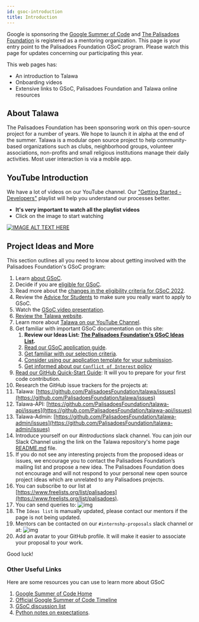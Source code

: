 ```yaml
---
id: gsoc-introduction
title: Introduction
---
```


Google is sponsoring the [Google Summer of Code](https://summerofcode.withgoogle.com/) and [The Palisadoes Foundation](http://www.palisadoes.org) is registered as a mentoring organization. This page is your entry point to the Palisadoes Foundation GSoC program. Please watch this page for updates concerning our participating this year.

This web pages has:

* An introduction to Talawa
* Onboarding videos
* Extensive links to GSoC, Palisadoes Foundation and Talawa online resources

## About Talawa

The Palisadoes Foundation has been sponsoring work on this open-source project for a number of years. We hope to launch it in alpha at the end of the summer. Talawa is a modular open source project to help community-based organizations such as clubs, neighborhood groups, volunteer associations, non-profits and small religious institutions manage their daily activities. Most user interaction is via a mobile app.

## YouTube Introduction

We have a lot of videos on our YouTube channel. Our ["Getting Started - Developers"](https://www.youtube.com/watch?v=YpBUoHxEeyg&list=PLv50qHwThlJUIzscg9a80a9-HmAlmUdCF) playlist will help you understand our processes better.

* **It's very important to watch all the playlist videos** 
* Click on the image to start watching

[![IMAGE ALT TEXT HERE](https://img.youtube.com/vi/YpBUoHxEeyg/0.jpg)](https://www.youtube.com/watch?v=YpBUoHxEeyg&list=PLv50qHwThlJUIzscg9a80a9-HmAlmUdCF&pp=gAQBiAQB)

## Project Ideas and More

This section outlines all you need to know about getting involved with the Palisadoes Foundation's GSoC program:

1. Learn [about GSoC](https://summerofcode.withgoogle.com/about/). 
2. Decide if you are [eligible for GSoC](https://summerofcode.withgoogle.com/get-started/).
3. Read more about the [changes in the eligibility criteria for GSoC 2022](https://opensource.googleblog.com/2021/11/expanding-google-summer-of-code-in-2022.html).
4. Review the [Advice for Students](https://opensource.googleblog.com/2011/03/dos-and-donts-of-google-summer-of-code.html) to make sure you really want to apply to GSoC.
5. Watch the [GSoC video presentation](https://www.youtube.com/watch?v=S6IP_6HG2QE).
6. [Review the Talawa website](https://docs.talawa.io/).
7. Learn more about [Talawa on our YouTube Channel](https://www.youtube.com/watch?v=hKLeU3MlGwY&list=PLv50qHwThlJVTUZsVz2CbRSi2f8uF9XE6).
8. Get familiar with important GSoC documentation on this site:
   1. **Review our Ideas List: [The Palisadoes Foundation's GSoC Ideas List](./gsoc-ideas).**
   2. [Read our GSoC application guide](./gsoc-application-process).
   3. [Get familiar with our selection criteria](../internship-selection-criteria).
   4. [Consider using our application template for your submission](../internship-application-template).
   5. [Get informed about our `Conflict of Interest` policy](../conflicts-of-interest)
9.  [Read our GitHub Quick-Start Guide](../../introduction/our-repositories): It will you to prepare for your first code contribution.
10. Research the GitHub issue trackers for the projects at:
   1. Talawa: [https://github.com/PalisadoesFoundation/talawa/issues](https://github.com/PalisadoesFoundation/talawa/issues)
   2. Talawa-API: [https://github.com/PalisadoesFoundation/talawa-api/issues](https://github.com/PalisadoesFoundation/talawa-api/issues)
   3. Talawa-Admin: [https://github.com/PalisadoesFoundation/talawa-admin/issues](https://github.com/PalisadoesFoundation/talawa-admin/issues)
11. Introduce yourself on our _#introductions_ slack channel. You can join our Slack Channel using the link on the Talawa repository's home page [README.md](http://github.com/PalisadoesFoundation/talawa) file.
12. If you do not see any interesting projects from the proposed ideas or issues, we encourage you to contact the Palisadoes Foundation’s mailing list and propose a new idea. The Palisadoes Foundation does not encourage and will not respond to your personal new open source project ideas which are unrelated to any Palisadoes projects.
   1. You can subscribe to our list at [https://www.freelists.org/list/palisadoes](https://www.freelists.org/list/palisadoes).
   2. You can send queries to:
      ![img](/img/email/freelists.png)
13. The `Ideas list` is manually updated, please contact our mentors if the page is not being updated.
14. Mentors can be contacted on our `#internshp-proposals` slack channel or at:
   ![img](/img/email/mentors.png)
15. Add an avatar to your GitHub profile. It will make it easier to associate your proposal to your work.

Good luck!

### Other Useful Links

Here are some resources you can use to learn more about GSoC

1. [Google Summer of Code Home](https://summerofcode.withgoogle.com/)
1. [Official Google Summer of Code Timeline](https://developers.google.com/open-source/gsoc/timeline)
1. [GSoC discussion list](https://groups.google.com/group/google-summer-of-code-discuss)
1. [Python notes on expectations](https://wiki.python.org/moin/SummerOfCode/Expectations).
